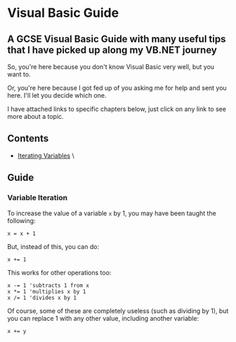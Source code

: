 # Visual Basic Guide
## A GCSE Visual Basic Guide with many useful tips that I have picked up along my VB.NET journey

So, you're here because you don't know Visual Basic very well, but you want to.

Or, you're here because I got fed up of you asking me for help and sent you here. I'll let you decide which one.

I have attached links to specific chapters below, just click on any link to see more about a topic.

## Contents
- [Iterating Variables](#variable-iteration)
\
## Guide

### Variable Iteration

To increase the value of a variable `x` by 1, you may have been taught the following: 

```
x = x + 1
```

But, instead of this, you can do:
```
x += 1
```

This works for other operations too:
```
x -= 1 'subtracts 1 from x
x *= 1 'multiplies x by 1
x /= 1 'divides x by 1
```
Of course, some of these are completely useless (such as dividing by 1), but you can replace 1 with any other value, including another variable:
```
x += y
```
